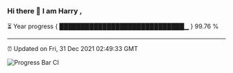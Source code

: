 ### Hi there 👋 I am Harry , 

⏳ Year progress { █████████████████████████████▁ } 99.76 %

---

⏰ Updated on Fri, 31 Dec 2021 02:49:33 GMT

![Progress Bar CI](https://github.com/duykhang68/duykhang68/workflows/Progress%20Bar%20CI/badge.svg)
